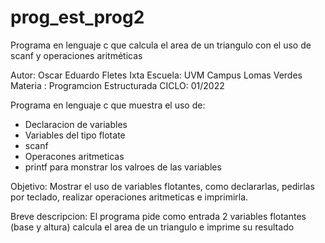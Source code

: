 # prog_est_prog2
Programa en lenguaje c que calcula el area de un triangulo con el uso de scanf y operaciones aritméticas 

Autor: Oscar Eduardo Fletes Ixta
Escuela: UVM Campus Lomas Verdes
Materia : Programcion Estructurada
CICLO: 01/2022

Programa en lenguaje c que muestra el uso de:
* Declaracion de variables 
* Variables del tipo flotate
* scanf
* Operacones aritmeticas 
* printf para monstrar los valroes de las variables

Objetivo:
Mostrar el uso de variables flotantes, como declararlas, pedirlas por teclado,
realizar operaciones aritmeticas e imprimirla. 

Breve descripcion:
El programa pide como entrada 2 variables flotantes (base y altura)
calcula el area de un triangulo e imprime su resultado

